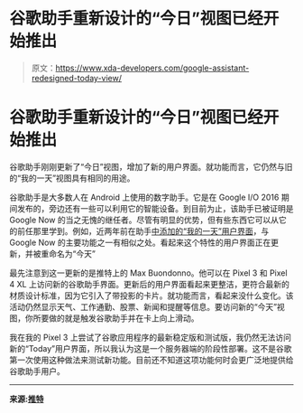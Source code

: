 # 谷歌助手重新设计的“今日”视图已经开始推出

> 原文：<https://www.xda-developers.com/google-assistant-redesigned-today-view/>

# 谷歌助手重新设计的“今日”视图已经开始推出

谷歌助手刚刚更新了“今日”视图，增加了新的用户界面。就功能而言，它仍然与旧的“我的一天”视图具有相同的用途。

谷歌助手是大多数人在 Android 上使用的数字助手。它是在 Google I/O 2016 期间发布的，旁边还有一些可以利用它的智能设备。到目前为止，该助手已被证明是 Google Now 的当之无愧的继任者。尽管有明显的优势，但有些东西它可以从它的前任那里学到。例如，近两年前在助手[中添加的“我的一天”用户界面](https://www.xda-developers.com/google-assistant-google-now-cards/)，与 Google Now 的主要功能之一有相似之处。看起来这个特性的用户界面正在更新，并被重命名为“今天”

最先注意到这一更新的是推特上的 Max Buondonno。他可以在 Pixel 3 和 Pixel 4 XL 上访问新的谷歌助手界面。更新后的用户界面看起来更整洁，更符合最新的材质设计标准，因为它引入了带投影的卡片。就功能而言，看起来没什么变化。该活动仍然显示天气、工作通勤、股票、新闻和提醒等信息。要访问新的“今天”视图，你所要做的就是触发谷歌助手并在卡上向上滑动。

我在我的 Pixel 3 上尝试了谷歌应用程序的最新稳定版和测试版，我仍然无法访问新的“Today”用户界面，所以我认为这是一个服务器端的阶段性部署。这不是谷歌第一次使用这种做法来测试新功能。目前还不知道这项功能何时会更广泛地提供给谷歌助手用户。

* * *

**来源:[推特](https://twitter.com/LegendaryScoop/status/1230891832458010625?s=19)**